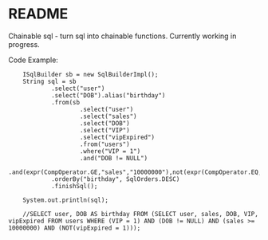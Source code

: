 README
===========================
Chainable sql - turn sql into chainable functions. Currently working in progress.

Code Example: 

		ISqlBuilder sb = new SqlBuilderImpl();
		String sql = sb
				.select("user")
				.select("DOB").alias("birthday")
				.from(sb
						.select("user")
						.select("sales")
						.select("DOB")
						.select("VIP")
						.select("vipExpired")
						.from("users")
						.where("VIP = 1")
						.and("DOB != NULL")
						.and(expr(CompOperator.GE,"sales","10000000"),not(expr(CompOperator.EQ,"vipExpired","1"))))
				.orderBy("birthday", SqlOrders.DESC)
				.finishSql();

		System.out.println(sql);
		
		//SELECT user, DOB AS birthday FROM (SELECT user, sales, DOB, VIP, vipExpired FROM users WHERE (VIP = 1) AND (DOB != NULL) AND (sales >= 10000000) AND (NOT(vipExpired = 1)));
